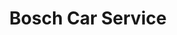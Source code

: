 ---
title: "Bosch Car Service"
url: /ripollet/bosch-car-service/
shop: reparación de automóviles
---